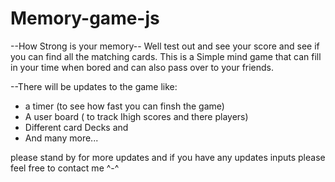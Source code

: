 # Memory-game-js

--How Strong is your memory-- 
Well test out and see your score and see if you can find all the matching cards.
This is a Simple mind game that can fill in your time when bored and can also pass over to your friends.

--There will be updates to the game like:
- a timer (to see how fast you can finsh the game)
- A user board ( to track Ihigh scores and there players)
- Different card Decks and
- And many more...

please stand by for more updates and if you have any updates inputs please feel free to contact me ^-^

